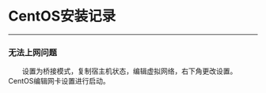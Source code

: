 # CentOS安装记录
***
### 无法上网问题
&ensp;&ensp;&ensp;&ensp;设置为桥接模式，复制宿主机状态，编辑虚拟网络，右下角更改设置。CentOS编辑网卡设置进行启动。